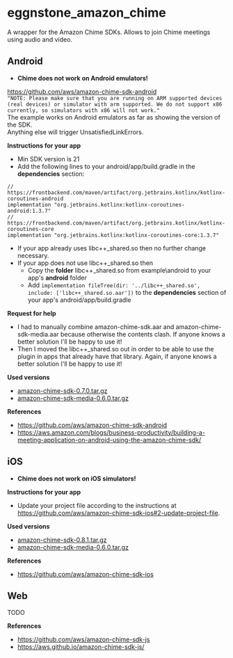 # eggnstone_amazon_chime

A wrapper for the Amazon Chime SDKs. Allows to join Chime meetings using audio and video.

## Android

* **Chime does not work on Android emulators!**

https://github.com/aws/amazon-chime-sdk-android  
```"NOTE: Please make sure that you are running on ARM supported devices (real devices) or simulator with arm supported. We do not support x86 currently, so simulators with x86 will not work."```  
The example works on Android emulators as far as showing the version of the SDK.  
Anything else will trigger UnsatisfiedLinkErrors.

**Instructions for your app**

* Min SDK version is 21
* Add the following lines to your android/app/build.gradle in the **dependencies** section:
```
// https://frontbackend.com/maven/artifact/org.jetbrains.kotlinx/kotlinx-coroutines-android  
implementation "org.jetbrains.kotlinx:kotlinx-coroutines-android:1.3.7"  
// https://frontbackend.com/maven/artifact/org.jetbrains.kotlinx/kotlinx-coroutines-core  
implementation "org.jetbrains.kotlinx:kotlinx-coroutines-core:1.3.7"  
```
* If your app already uses libc++_shared.so then no further change necessary. 
* If your app does not use libc++_shared.so then
  * Copy the **folder** libc++_shared.so from example\android to your app's **android** folder
  * Add ```implementation fileTree(dir: '../libc++_shared.so', include: ['libc++_shared.so.aar'])``` to the **dependencies** section of your app's android/app/build.gradle
  
**Request for help**     
* I had to manually combine amazon-chime-sdk.aar and amazon-chime-sdk-media.aar because otherwise the contents clash. If anyone knows a better solution I'll be happy to use it!
* Then I moved the libc++_shared.so out in order to be able to use the plugin in apps that already have that library. Again, if anyone knows a better solution I'll be happy to use it!

**Used versions**
* [amazon-chime-sdk-0.7.0.tar.gz](https://amazon-chime-sdk-android.s3.amazonaws.com/sdk/0.7.0/amazon-chime-sdk-0.7.0.tar.gz)
* [amazon-chime-sdk-media-0.6.0.tar.gz](https://amazon-chime-sdk-android.s3.amazonaws.com/media/0.6.0/amazon-chime-sdk-media-0.6.0.tar.gz)

**References**
* https://github.com/aws/amazon-chime-sdk-android
* https://aws.amazon.com/blogs/business-productivity/building-a-meeting-application-on-android-using-the-amazon-chime-sdk/

## iOS

* **Chime does not work on iOS simulators!**

**Instructions for your app**

* Update your project file according to the instructions at https://github.com/aws/amazon-chime-sdk-ios#2-update-project-file.

**Used versions**
* [amazon-chime-sdk-0.8.1.tar.gz](https://amazon-chime-sdk-ios.s3.amazonaws.com/sdk-without-bitcode/0.8.1/AmazonChimeSDK-0.8.1.tar.gz)
* [amazon-chime-sdk-media-0.6.0.tar.gz](https://amazon-chime-sdk-ios.s3.amazonaws.com/media-without-bitcode/0.6.0/AmazonChimeSDKMedia-0.6.0.tar.gz)

**References**
* https://github.com/aws/amazon-chime-sdk-ios

## Web

TODO

**References**
* https://github.com/aws/amazon-chime-sdk-js
* https://aws.github.io/amazon-chime-sdk-js/
